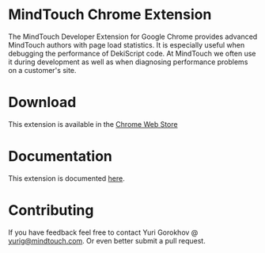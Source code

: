 MindTouch Chrome Extension
==========================

The MindTouch Developer Extension for Google Chrome provides advanced MindTouch authors with page load statistics. It is especially useful when debugging the performance of DekiScript code. At MindTouch we often use it during development as well as when diagnosing performance problems on a customer's site.

Download
========
This extension is available in the [Chrome Web Store](https://chrome.google.com/webstore/detail/mindtouch-developer-exten/bmkgimbfcdmedocafdgdonhjmgdhgoba)

Documentation
=============
This extension is documented [here](http://success.mindtouch.com?cid=chromeextension).

Contributing
============
If you have feedback feel free to contact Yuri Gorokhov @ yurig@mindtouch.com. Or even better submit a pull request.

